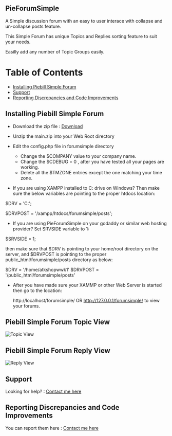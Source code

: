 ## PieForumSimple

A Simple discussion forum with an easy to user interace with collapse and un-collapse posts feature.

This Simple Forum has unique Topics and Replies sorting feature to suit your needs.

Easilly add any number of Topic Groups easily.


# Table of Contents

* [Installing Piebill Simple Forum](#installing-piebill-simple-forum)
* [Support](#support)
* [Reporting Discrepancies and Code Improvements](#reporting-discrepancies-and-code-improvements)

  
## Installing Piebill Simple Forum

* Download the zip file : [Download](https://github.com/wrkbase/forumsimple/archive/refs/heads/main.zip)
* Unzip the main.zip into your Web Root directory
* Edit the config.php file in forumsimple directory
   * Change the $COMPANY value to your company name.
   * Change the $CDEBUG = 0 , after you have tested all your pages are working.
   * Delete all the $TMZONE  entries except the one matching your time zone.

* If you are using XAMPP installed to C: drive on Windows?
Then make sure the below variables are pointing to the proper htdocs location:

$DRV = 'C:';

$DRVPOST = '/xampp/htdocs/forumsimple/posts';

* If you are using PieForumSimple on your godaddy or similar web hosting provider?
Set SRVSIDE variable to 1:

$SRVSIDE = 1;

then make sure that $DRV is pointing to your home/root directory on the server,
and $DRVPOST is pointing to the proper public_html/forumsimple/posts directory as below:

$DRV = '/home/atkshopwwk1'
$DRVPOST = '/public_html/forumsimple/posts'

* After you have made sure your XAMMP or other Web Server is started then go to the location:

	http://localhost/forumsimple/  OR  http://127.0.0.1/forumsimple/   to view your forums.
   
  
## Piebill Simple Forum Topic View
  ![Topic View](http://piebill.com/imgs/pieformtp.png)
  
   
## Piebill Simple Forum Reply View
  ![Reply View](http://piebill.com/imgs/pieformrp.png)
  
## Support

Looking for help? : [Contact me here](https://github.com/wrkbase/forumsimple/issues/)

## Reporting Discrepancies and Code Improvements

You can report them here : [Contact me here](https://github.com/wrkbase/forumsimple/issues/)
